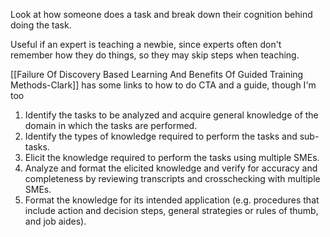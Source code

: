 Look at how someone does a task and break down their cognition behind doing the task.

Useful if an expert is teaching a newbie, since experts often don't remember how they do things, so they may skip steps when teaching.

[[Failure Of Discovery Based Learning And Benefits Of Guided Training Methods-Clark]] has some links to how to do CTA and a guide, though I'm too

  1. Identify the tasks to be analyzed and acquire general knowledge of the domain in which the tasks are performed.
  2. Identify the types of knowledge required to perform the tasks and sub- tasks.
  3. Elicit the knowledge required to perform the tasks using multiple SMEs.
  4. Analyze and format the elicited knowledge and verify for accuracy and completeness by reviewing transcripts and crosschecking with
multiple SMEs.
  5. Format the knowledge for its intended application (e.g. procedures that include action and decision steps, general strategies or rules of thumb, and job aides).
